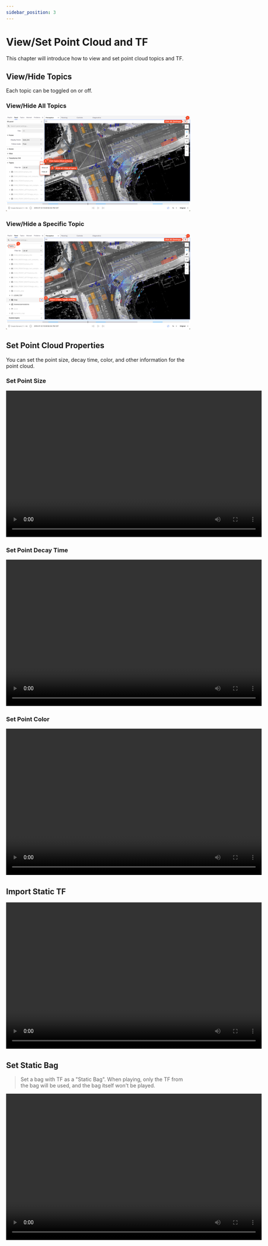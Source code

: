 ```yaml
---
sidebar_position: 3
---
```


# View/Set Point Cloud and TF

This chapter will introduce how to view and set point cloud topics and TF.

## View/Hide Topics

Each topic can be toggled on or off.

### View/Hide All Topics

![viz-topics-show](../img/viz-topics-show.png)

### View/Hide a Specific Topic

![viz-topic-show](../img/viz-topic-show.png)

## Set Point Cloud Properties

You can set the point size, decay time, color, and other information for the point cloud.

### Set Point Size

<video src="https://coscene-artifacts-prod.oss-cn-hangzhou.aliyuncs.com/docs/en/4-recipes/6-viz/3D-setting-point-size.mp4" controls="controls" width="700" height="400"></video>

### Set Point Decay Time

<video src="https://coscene-artifacts-prod.oss-cn-hangzhou.aliyuncs.com/docs/en/4-recipes/6-viz/3D-setting-decay-time.mp4" controls="controls" width="700" height="400"></video>

### Set Point Color

<video src="https://coscene-artifacts-prod.oss-cn-hangzhou.aliyuncs.com/docs/en/4-recipes/6-viz/3D-setting-color.mp4" controls="controls" width="700" height="400"></video>

## Import Static TF

<video src="https://coscene-artifacts-prod.oss-cn-hangzhou.aliyuncs.com/docs/en/4-recipes/6-viz/3D-input-static-TF.mp4" controls="controls" width="700" height="400"></video>

## Set Static Bag

> Set a bag with TF as a "Static Bag". When playing, only the TF from the bag will be used, and the bag itself won't be played.

<video src="https://coscene-artifacts-prod.oss-cn-hangzhou.aliyuncs.com/docs/4-recipes/viz/set-static-bag.mp4" controls="controls" width="700" height="400"></video>
